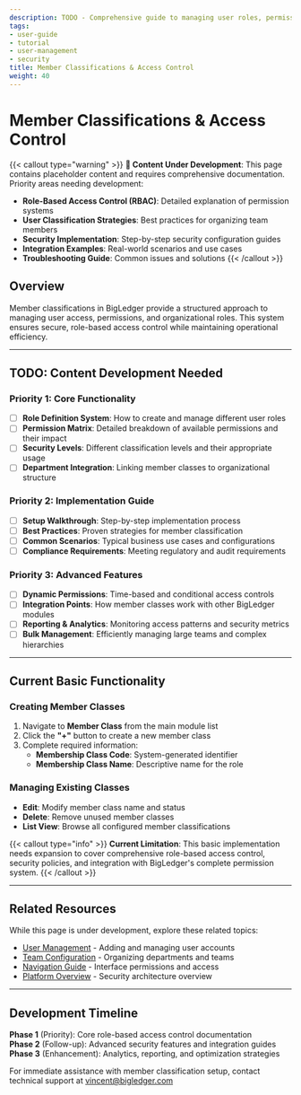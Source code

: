 ```yaml
---
description: TODO - Comprehensive guide to managing user roles, permissions, and access control systems in BigLedger for secure organizational management.
tags:
- user-guide
- tutorial
- user-management
- security
title: Member Classifications & Access Control
weight: 40
---
```


# Member Classifications & Access Control

{{< callout type="warning" >}}
**🚧 Content Under Development**: This page contains placeholder content and requires comprehensive documentation. Priority areas needing development:

- **Role-Based Access Control (RBAC)**: Detailed explanation of permission systems
- **User Classification Strategies**: Best practices for organizing team members  
- **Security Implementation**: Step-by-step security configuration guides
- **Integration Examples**: Real-world scenarios and use cases
- **Troubleshooting Guide**: Common issues and solutions
{{< /callout >}}

## Overview

Member classifications in BigLedger provide a structured approach to managing user access, permissions, and organizational roles. This system ensures secure, role-based access control while maintaining operational efficiency.

---

## TODO: Content Development Needed

### Priority 1: Core Functionality
- [ ] **Role Definition System**: How to create and manage different user roles
- [ ] **Permission Matrix**: Detailed breakdown of available permissions and their impact
- [ ] **Security Levels**: Different classification levels and their appropriate usage
- [ ] **Department Integration**: Linking member classes to organizational structure

### Priority 2: Implementation Guide
- [ ] **Setup Walkthrough**: Step-by-step implementation process
- [ ] **Best Practices**: Proven strategies for member classification
- [ ] **Common Scenarios**: Typical business use cases and configurations
- [ ] **Compliance Requirements**: Meeting regulatory and audit requirements

### Priority 3: Advanced Features
- [ ] **Dynamic Permissions**: Time-based and conditional access controls
- [ ] **Integration Points**: How member classes work with other BigLedger modules
- [ ] **Reporting & Analytics**: Monitoring access patterns and security metrics
- [ ] **Bulk Management**: Efficiently managing large teams and complex hierarchies

---

## Current Basic Functionality

### Creating Member Classes

1. Navigate to **Member Class** from the main module list
2. Click the **"+"** button to create a new member class
3. Complete required information:
   - **Membership Class Code**: System-generated identifier
   - **Membership Class Name**: Descriptive name for the role

### Managing Existing Classes

- **Edit**: Modify member class name and status
- **Delete**: Remove unused member classes
- **List View**: Browse all configured member classifications

{{< callout type="info" >}}
**Current Limitation**: This basic implementation needs expansion to cover comprehensive role-based access control, security policies, and integration with BigLedger's complete permission system.
{{< /callout >}}

---

## Related Resources

While this page is under development, explore these related topics:

- [User Management](/user-guide/member-listing/) - Adding and managing user accounts
- [Team Configuration](/user-guide/team/) - Organizing departments and teams
- [Navigation Guide](/user-guide/navigation/) - Interface permissions and access
- [Platform Overview](/user-guide/platform-overview/) - Security architecture overview

---

## Development Timeline

**Phase 1** (Priority): Core role-based access control documentation  
**Phase 2** (Follow-up): Advanced security features and integration guides  
**Phase 3** (Enhancement): Analytics, reporting, and optimization strategies

For immediate assistance with member classification setup, contact technical support at vincent@bigledger.com